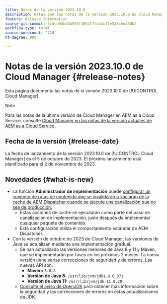 ```yaml
---
title: Notas de la versión 2023.10.0
description: Estas son las notas de la versión 2023.10.0 de Cloud Manager.
feature: Release Information
source-git-commit: 3c5cb94bd3b959f185df7fd44c4fe533ced450b2
workflow-type: tm+mt
source-wordcount: '218'
ht-degree: 98%

---
```



# Notas de la versión 2023.10.0 de Cloud Manager {#release-notes}

Esta página documenta las notas de la versión 2023.10.0 de [!UICONTROL Cloud Manager].

>[!NOTE]
>
>Para las notas de la última versión de Cloud Manager en AEM as a Cloud Service, consulte [Cloud Manager en las notas de la versión actuales de AEM as a Cloud Service.](https://experienceleague.adobe.com/docs/experience-manager-cloud-service/content/implementing/using-cloud-manager/release-notes-cloud-manager/release-notes-cm-current.html?lang=es)

## Fecha de la versión {#release-date}

La fecha de lanzamiento de la versión 2023.10.0 de [!UICONTROL Cloud Manager] es el 5 de octubre de 2023. El próximo lanzamiento está planificado para el 2 de noviembre de 2023.

## Novedades {#what-is-new}

* La función **Administrador de implementación** puede [configurar un conjunto de rutas de contenido que se invalidarán o vaciarán de la caché de AEM Dispatcher cuando se ejecute una canalización que no sea de producción.](/help/using/non-production-pipelines.md)
   * Estas acciones de caché se ejecutarán como parte del paso de canalización de implementación, justo después de implementar cualquier paquete de contenido.
   * Esta configuración utiliza el comportamiento estándar de AEM Dispatcher.
* Con la versión de octubre de 2023 de Cloud Manager, las versiones de Java se actualizan mediante una implementación gradual.
   * Se han actualizado las versiones menores de Java 8 y 11 y Maven, que se implementarán por fases en los próximos 2 meses. La nueva versión tiene varias correcciones de seguridad y de errores. Las nuevas API son:
      * **Maven:** `3.8.8`
      * **Versión de Java 8:** `/usr/lib/jvm/jdk1.8.0_371`
      * **Versión de Java 11:** `/usr/lib/jvm/jdk-11.0.20`
   * [Consulte el aviso de OpenJDK](https://openjdk.org/groups/vulnerability/advisories/) para obtener más información sobre la seguridad y las correcciones de errores en estas actualizaciones de JDK.
